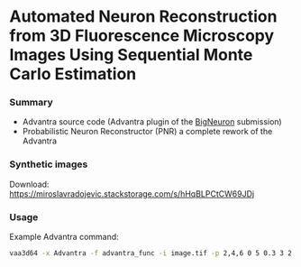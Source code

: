 # Automated Neuron Reconstruction from 3D Fluorescence Microscopy Images Using Sequential Monte Carlo Estimation #
### Summary ###

* Advantra source code (Advantra plugin of the [BigNeuron](https://bitbucket.org/tutorials/markdowndemo) submission)
* Probabilistic Neuron Reconstructor (PNR) a complete rework of the Advantra

### Synthetic images ###

Download:
https://miroslavradojevic.stackstorage.com/s/hHqBLPCtCW69JDj

### Usage ###
Example Advantra command:
```bash
vaa3d64 -x Advantra -f advantra_func -i image.tif -p 2,4,6 0 5 0.3 3 2 200 20 2 4 1
```
